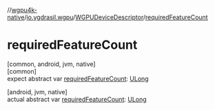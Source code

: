 //[wgpu4k-native](../../../index.md)/[io.ygdrasil.wgpu](../index.md)/[WGPUDeviceDescriptor](index.md)/[requiredFeatureCount](required-feature-count.md)

# requiredFeatureCount

[common, android, jvm, native]\
[common]\
expect abstract var [requiredFeatureCount](required-feature-count.md): [ULong](https://kotlinlang.org/api/core/kotlin-stdlib/kotlin/-u-long/index.html)

[android, jvm, native]\
actual abstract var [requiredFeatureCount](required-feature-count.md): [ULong](https://kotlinlang.org/api/core/kotlin-stdlib/kotlin/-u-long/index.html)